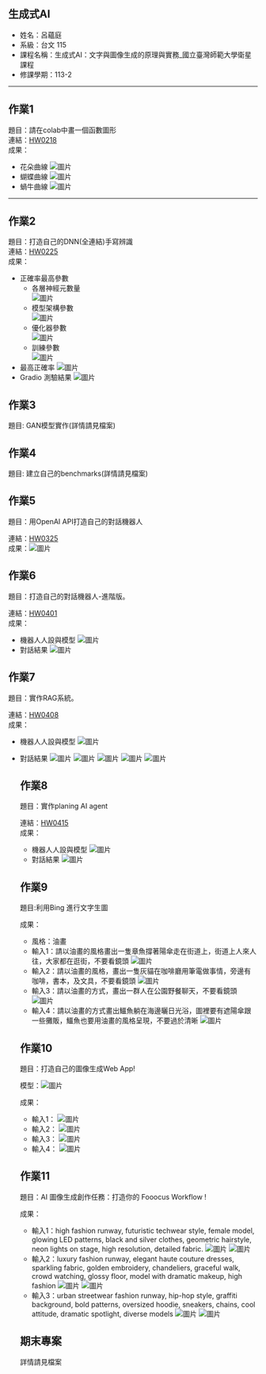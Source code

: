 ## 生成式AI

- 姓名：呂蘊庭
- 系級：台文 115
- 課程名稱：生成式AI：文字與圖像生成的原理與實務_國立臺灣師範大學衛星課程
- 修課學期：113-2

---

## 作業1

題目：請在colab中畫一個函數圖形  
連結：[HW0218](https://colab.research.google.com/drive/1GNufXxE6datiQG8c7cXO94wCRrzE9Gnc?usp=sharing)  
成果：
- 花朵曲線
  ![圖片](img/flower.png)
- 蝴蝶曲線
  ![圖片](img/butterfly.png)
- 蝸牛曲線
  ![圖片](img/snail.png)

---

## 作業2

題目：打造自己的DNN(全連結)手寫辨識  
連結：[HW0225](https://colab.research.google.com/drive/1bmygobc7ZrTe5mzy_PFHe3wGTAN68CVH?usp=sharing)  
成果：
- 正確率最高參數
  - 各層神經元數量  
    ![圖片](img/neuron.png)
  - 模型架構參數  
    ![圖片](img/model.png)
  - 優化器參數  
    ![圖片](img/booster.png)
  - 訓練參數  
    ![圖片](img/train.png)
- 最高正確率
  ![圖片](img/accuracy.png)
- Gradio 測驗結果
  ![圖片](img/gradio.png)
## 作業3
題目: GAN模型實作(詳情請見檔案)

## 作業4
題目: 建立自己的benchmarks(詳情請見檔案)

## 作業5

題目：用OpenAI API打造自己的對話機器人  

連結：[HW0325](https://colab.research.google.com/drive/1d9yakVUE3dZqUHa8i-Kt3eF7t1sf183_?usp=sharing)  
成果：![圖片](img/response.png)


## 作業6

題目：打造自己的對話機器人-進階版。

連結：[HW0401](https://colab.research.google.com/drive/1dDpiweKDvrgliu8LaUYYXhxgGLaUMzoB?usp=sharing)  
成果：
- 機器人人設與模型
  ![圖片](img/role.png)
- 對話結果
  ![圖片](img/response0401.png)


## 作業7

題目：實作RAG系統。

連結：[HW0408](https://colab.research.google.com/drive/1SwWooOP3WXtd1zmPnOAYqTnP09w1ZF4s?usp=sharing)  
成果：
- 機器人人設與模型
  ![圖片](img/character2.png)
- 對話結果
  ![圖片](img/record1.png)
  ![圖片](img/record2.png)
  ![圖片](img/record3.png)
  ![圖片](img/record4.png)
  ![圖片](img/record5.png)


  ## 作業8
  題目：實作planing AI agent

  連結：[HW0415](https://colab.research.google.com/drive/1ZTfz07KI7rv36unODhtG0Z2uQMCVs-dP?usp=sharing)  
  成果：
  - 機器人人設與模型
    ![圖片](img/機器人設定.png)
  - 對話結果
    ![圖片](img/回應.png)


  ## 作業9
  題目:利用Bing 進行文字生圖

  成果：
  - 風格：油畫
  - 輸入1：請以油畫的風格畫出一隻章魚撐著陽傘走在街道上，街道上人來人往，大家都在逛街，不要看鏡頭
    ![圖片](img/章魚.jfif)
  - 輸入2：請以油畫的風格，畫出一隻灰貓在咖啡廳用筆電做事情，旁邊有咖啡，書本，及文具，不要看鏡頭
    ![圖片](img/灰貓.jfif)
  - 輸入3：請以油畫的方式，畫出一群人在公園野餐聊天，不要看鏡頭
    ![圖片](img/野餐.jfif)
  - 輸入4：請以油畫的方式畫出鱷魚躺在海邊曬日光浴，圖裡要有遮陽傘跟一些攤販，鱷魚也要用油畫的風格呈現，不要過於清晰
    ![圖片](img/鱷魚.jfif)

  ## 作業10
  題目：打造自己的圖像生成Web App!

  模型：![圖片](img/0429模型.png)

  成果：
  - 輸入1：
    ![圖片](img/甜甜圈.png)
  - 輸入2：
    ![圖片](img/香蕉.png)
  - 輸入3：
    ![圖片](img/草.png)
  - 輸入4：
    ![圖片](img/游泳.png)

  ## 作業11
  題目：AI 圖像生成創作任務：打造你的 Fooocus Workflow !

  成果：
  - 輸入1：high fashion runway, futuristic techwear style, female model, glowing LED patterns, black and silver clothes, geometric hairstyle, neon lights on stage, high resolution, detailed fabric.
    ![圖片](img/科技風１.png)
    ![圖片](img/科技風２.png)
  - 輸入2：luxury fashion runway, elegant haute couture dresses, sparkling fabric, golden embroidery, chandeliers, graceful walk, crowd watching, glossy floor, model with dramatic makeup, high fashion
    ![圖片](img/優雅風１.png)
    ![圖片](img/優雅風２.png)
  - 輸入3：urban streetwear fashion runway, hip-hop style, graffiti background, bold patterns, oversized hoodie, sneakers, chains, cool attitude, dramatic spotlight, diverse models
    ![圖片](img/街頭風１.png)
    ![圖片](img/街頭風２.png)

  ## 期末專案
  詳情請見檔案 
  



  
    
